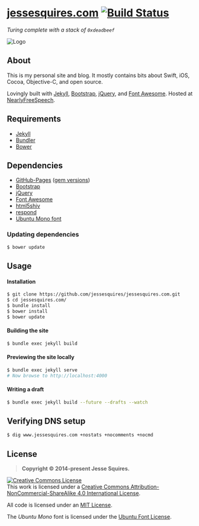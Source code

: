 # [jessesquires.com](https://www.jessesquires.com) [![Build Status](https://travis-ci.org/jessesquires/jessesquires.com.svg?branch=master)](https://travis-ci.org/jessesquires/jessesquires.com)

*Turing complete with a stack of `0xdeadbeef`*

![Logo](https://www.jessesquires.com/ico/apple-touch-icon.png)

## About

This is my personal site and blog. It mostly contains bits about Swift, iOS, Cocoa, Objective-C, and open source.

Lovingly built with [Jekyll](https://jekyllrb.com), [Bootstrap](https://getbootstrap.com), [jQuery](https://jquery.com), and [Font Awesome](https://fortawesome.github.io/Font-Awesome/). Hosted at [NearlyFreeSpeech](https://nearlyfreespeech.net/).


## Requirements

- [Jekyll](https://jekyllrb.com)
- [Bundler](https://bundler.io)
- [Bower](http://bower.io)

## Dependencies

- [GitHub-Pages](https://github.com/github/pages-gem) ([gem versions](https://pages.github.com/versions/))
- [Bootstrap](https://getbootstrap.com)
- [jQuery](https://jquery.com)
- [Font Awesome](https://fortawesome.github.io/Font-Awesome/)
- [html5shiv](https://github.com/aFarkas/html5shiv)
- [respond](https://github.com/scottjehl/Respond)
- [Ubuntu Mono font](https://www.google.com/fonts/specimen/Ubuntu+Mono)

### Updating dependencies

```bash
$ bower update
```

## Usage

#### Installation

```bash
$ git clone https://github.com/jessesquires/jessesquires.com.git
$ cd jessesquires.com/
$ bundle install
$ bower install
$ bower update
```

#### Building the site

```bash
$ bundle exec jekyll build
```

#### Previewing the site locally

```bash
$ bundle exec jekyll serve 
# Now browse to http://localhost:4000
```

#### Writing a draft

```bash
$ bundle exec jekyll build --future --drafts --watch
```

## Verifying DNS setup

```bash
$ dig www.jessesquires.com +nostats +nocomments +nocmd
```

## License

> **Copyright &copy; 2014-present Jesse Squires.**

<a rel="license" href="https://creativecommons.org/licenses/by-nc-sa/4.0/"><img alt="Creative Commons License" style="border-width:0" src="https://i.creativecommons.org/l/by-nc-sa/4.0/88x31.png" /></a><br />This work is licensed under a <a rel="license" href="https://creativecommons.org/licenses/by-nc-sa/4.0/">Creative Commons Attribution-NonCommercial-ShareAlike 4.0 International License</a>.

All code is licensed under an [MIT License](https://opensource.org/licenses/MIT).

The *Ubuntu Mono* font is licensed under the [Ubuntu Font License](http://font.ubuntu.com/ufl/).
